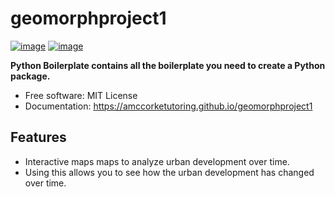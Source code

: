 # geomorphproject1


[![image](https://img.shields.io/pypi/v/geomorphproject1.svg)](https://pypi.python.org/pypi/geomorphproject1)
[![image](https://img.shields.io/conda/vn/conda-forge/geomorphproject1.svg)](https://anaconda.org/conda-forge/geomorphproject1)



**Python Boilerplate contains all the boilerplate you need to create a Python package.**


-   Free software: MIT License
-   Documentation: https://amccorketutoring.github.io/geomorphproject1


## Features

-   Interactive maps maps to analyze urban development over time.
-   Using this allows you to see how the urban development has changed over time.
